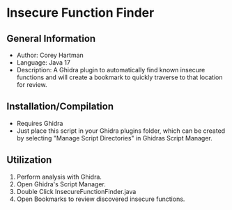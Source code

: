 # Insecure Function Finder

## General Information
- Author: Corey Hartman
- Language: Java 17
- Description: A Ghidra plugin to automatically find known insecure functions and will create a bookmark to quickly traverse to that location for review.

## Installation/Compilation
- Requires Ghidra
- Just place this script in your Ghidra plugins folder, which can be created by selecting "Manage Script Directories" in Ghidras Script Manager.

## Utilization
1. Perform analysis with Ghidra.
2. Open Ghidra's Script Manager.
3. Double Click InsecureFunctionFinder.java
4. Open Bookmarks to review discovered insecure functions.

